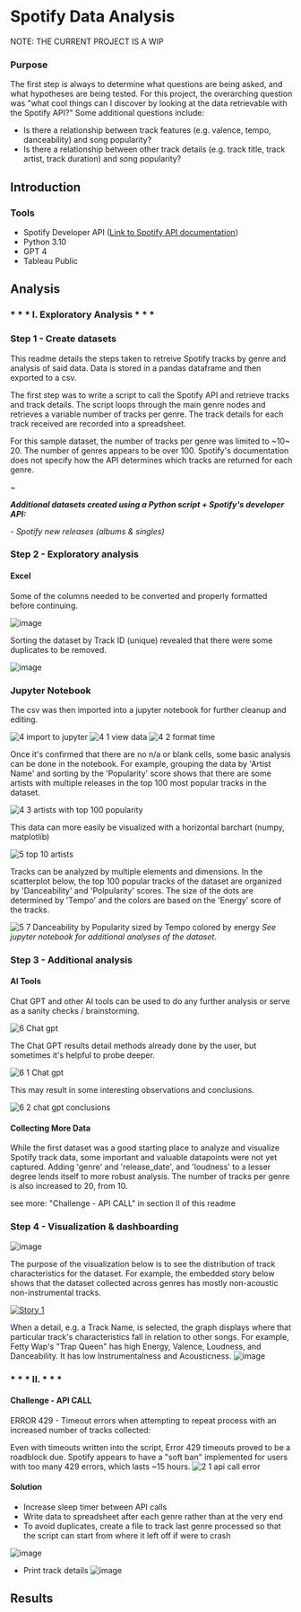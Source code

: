 # Spotify Data Analysis
NOTE: THE CURRENT PROJECT IS A WIP

### Purpose
The first step is always to determine what questions are being asked, and what hypotheses are being tested. 
For this project, the overarching question was "what cool things can I discover by looking at the data retrievable with the Spotify API?" Some additional questions include:
- Is there a relationship between track features (e.g. valence, tempo, danceability) and song popularity?
- Is there a relationship between other track details (e.g. track title, track artist, track duration) and song popularity?

## Introduction
### Tools
- Spotify Developer API ([Link to Spotify API documentation](https://developer.spotify.com/documentation/web-api))
- Python 3.10
- GPT 4
- Tableau Public
  
## Analysis

### * * * I. Exploratory Analysis * * * 
### Step 1 - Create datasets
This readme details the steps taken to retreive Spotify tracks by genre and analysis of said data. Data is stored in a pandas dataframe and then exported to a csv.

The first step was to write a script to call the Spotify API and retrieve tracks and track details. The script loops through the main genre nodes and retrieves a variable number of tracks per genre. The track details for each track received are recorded into a spreadsheet. 

For this sample dataset, the number of tracks per genre was limited to ~10~ 20. The number of genres appears to be over 100. Spotify's documentation does not specify how the API determines which tracks are returned for each genre. 

~

_**Additional datasets created using a Python script + Spotify's developer API:**_

_- Spotify new releases (albums & singles)_



### Step 2 - Exploratory analysis
#### Excel
Some of the columns needed to be converted and properly formatted before continuing.

![image](https://github.com/mcdoralds/spotify-dashboard/assets/31219195/499f40dc-d24b-4ea8-ba3d-6ef289112d32)

Sorting the dataset by Track ID (unique) revealed that there were some duplicates to be removed. 

![image](https://github.com/mcdoralds/spotify-dashboard/assets/31219195/0fd97307-898b-435c-8ccd-29d67b084781)

### Jupyter Notebook
The csv was then imported into a jupyter notebook for further cleanup and editing.

![4 import to jupyter](https://github.com/mcdoralds/spotify-dashboard/assets/31219195/07a98d17-f63b-43ae-b189-8101bf11c354)
![4 1 view data](https://github.com/mcdoralds/spotify-dashboard/assets/31219195/bb957e86-c372-4e24-b767-3a6fa7d0fd54)
![4 2 format time](https://github.com/mcdoralds/spotify-dashboard/assets/31219195/f2fa7821-8ea2-4a6a-a654-2e7c485a5970)

Once it's confirmed that there are no n/a or blank cells, some basic analysis can be done in the notebook. For example, grouping the data by 'Artist Name' and sorting by the 'Popularity' score shows that there are some artists with multiple releases in the top 100 most popular tracks in the dataset.

![4 3 artists with top 100 popularity](https://github.com/mcdoralds/spotify-dashboard/assets/31219195/ebc8408a-0372-4080-b362-ace6828f0722)

This data can more easily be visualized with a horizontal barchart (numpy, matplotlib) 

![5 top 10 artists](https://github.com/mcdoralds/spotify-dashboard/assets/31219195/62f14fd9-11a9-4cd6-b30d-a01816a4c199)

Tracks can be analyzed by multiple elements and dimensions. In the scatterplot below, the top 100 popular tracks of the dataset are organized by 'Danceability' and 'Polpularity' scores. The size of the dots are determined by 'Tempo' and the colors are based on the 'Energy' score of the tracks. 

![5 7 Danceability by Popularity sized by Tempo colored by energy](https://github.com/mcdoralds/spotify-dashboard/assets/31219195/3642738a-94b8-45bc-bb61-aff3c831dc35)
_See jupyter notebook for additional analyses of the dataset._

### Step 3 - Additional analysis
#### AI Tools
  Chat GPT and other AI tools can be used to do any further analysis or serve as a sanity checks / brainstorming.
  
  ![6 Chat gpt](https://github.com/mcdoralds/spotify-dashboard/assets/31219195/ffe71315-964e-430d-b757-5f7845fedfc0)
  
  The Chat GPT results detail methods already done by the user, but sometimes it's helpful to probe deeper.
  
  ![6 1 Chat gpt](https://github.com/mcdoralds/spotify-dashboard/assets/31219195/5197e172-7e32-44b0-88fa-376cba25c8cf)
  
  This may result in some interesting observations and conclusions.
  
  ![6 2 chat gpt conclusions](https://github.com/mcdoralds/spotify-dashboard/assets/31219195/f2e610c0-559f-4e5c-bd4d-c76fd9a0724d)

#### Collecting More Data
While the first dataset was a good starting place to analyze and visualize Spotify track data, some important and valuable datapoints were not yet captured. Adding 'genre' and 'release_date', and 'loudness' to a lesser degree lends itself to more robust analysis. The number of tracks per genre is also increased to 20, from 10.

see more: "Challenge - API CALL" in section II of this readme

### Step 4 - Visualization & dashboarding
![image](https://github.com/mcdoralds/spotify-dashboard/assets/31219195/c435d16b-cdac-4019-bde0-49c032249513)

The purpose of the visualization below is to see the distribution of track characteristics for the dataset. 
For example, the embedded story below shows that the dataset collected across genres has mostly non-acoustic non-instrumental tracks. 
<div class='tableauPlaceholder' id='viz1701293528772' style='position: relative'><noscript><a href='#'><img alt='Story 1 ' src='https:&#47;&#47;public.tableau.com&#47;static&#47;images&#47;Sp&#47;SpotifyData_17008109634340&#47;Story1&#47;1_rss.png' style='border: none' /></a></noscript><object class='tableauViz'  style='display:none;'><param name='host_url' value='https%3A%2F%2Fpublic.tableau.com%2F' /> <param name='embed_code_version' value='3' /> <param name='site_root' value='' /><param name='name' value='SpotifyData_17008109634340&#47;Story1' /><param name='tabs' value='no' /><param name='toolbar' value='yes' /><param name='static_image' value='https:&#47;&#47;public.tableau.com&#47;static&#47;images&#47;Sp&#47;SpotifyData_17008109634340&#47;Story1&#47;1.png' /> <param name='animate_transition' value='yes' /><param name='display_static_image' value='yes' /><param name='display_spinner' value='yes' /><param name='display_overlay' value='yes' /><param name='display_count' value='yes' /><param name='language' value='en-US' /><param name='filter' value='publish=yes' /></object>

When a detail, e.g. a Track Name, is selected, the graph displays where that particular track's characteristics fall in relation to other songs.
For example, Fetty Wap's "Trap Queen" has high Energy, Valence, Loudness, and Danceability. It has low Instrumentalness and Acousticness.
![image](https://github.com/mcdoralds/spotify-dashboard/assets/31219195/4b3dcffb-b4b4-40ea-be45-9500a509e8e4)

### * * * II.  * * *
#### Challenge - API CALL
ERROR 429 - Timeout errors when attempting to repeat process with an increased number of tracks collected: 

Even with timeouts written into the script, Error 429 timeouts proved to be a roadblock due. Spotify appears to have a "soft ban" implemented for users with too many 429 errors, which lasts ~15 hours. 
![2 1 api call error](https://github.com/mcdoralds/spotify-dashboard/assets/31219195/b5381544-01b0-42b9-ba0d-fb09e349e5c4)

  #### Solution
  - Increase sleep timer between API calls 
  - Write data to spreadsheet after each genre rather than at the very end
  - To avoid duplicates, create a file to track last genre processed so that the script can start from where it left off if were to crash

  ![image](https://github.com/mcdoralds/spotify-dashboard/assets/31219195/4757a668-d7c0-4f5d-b4f0-49128cf684a7)
  - Print track details 
  ![image](https://github.com/mcdoralds/spotify-dashboard/assets/31219195/80fbf331-3541-466a-ba93-92f22d045d58)


## Results
